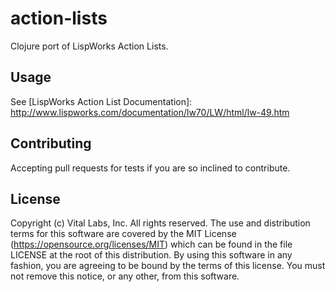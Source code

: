 # action-lists

Clojure port of LispWorks Action Lists.
   
## Usage

See [LispWorks Action List Documentation]: http://www.lispworks.com/documentation/lw70/LW/html/lw-49.htm

## Contributing

Accepting pull requests for tests if you are so inclined to contribute.

## License

Copyright (c) Vital Labs, Inc. All rights reserved. The use and
distribution terms for this software are covered by the MIT
License (https://opensource.org/licenses/MIT) which can be found
in the file LICENSE at the root of this distribution.
By using this software in any fashion, you are agreeing to be
bound by the terms of this license.  You must not remove this notice,
or any other, from this software.